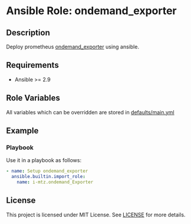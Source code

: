 # Ansible Role: ondemand_exporter

## Description

Deploy prometheus [ondemand_exporter](https://github.com/OSC/ondemand_exporter) using ansible.

## Requirements

- Ansible >= 2.9

## Role Variables

All variables which can be overridden are stored in [defaults/main.yml](defaults/main.yml)

## Example

### Playbook

Use it in a playbook as follows:
```yaml
- name: Setup ondemand_exporter
  ansible.builtin.import_role:
    name: i-mtz.ondemand_Exporter
```

## License

This project is licensed under MIT License. See [LICENSE](/LICENSE) for more details.
